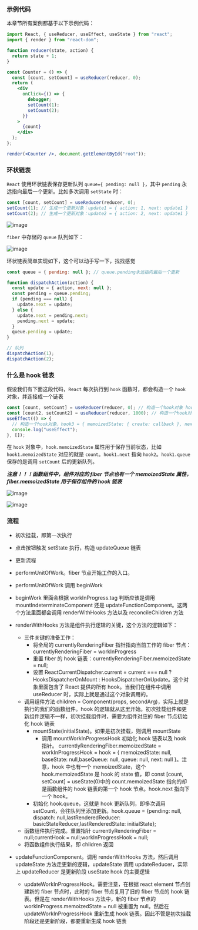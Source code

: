 ### 示例代码

本章节所有案例都基于以下示例代码：

```jsx
import React, { useReducer, useEffect, useState } from "react";
import { render } from "react-dom";

function reducer(state, action) {
  return state + 1;
}

const Counter = () => {
  const [count, setCount] = useReducer(reducer, 0);
  return (
    <div
      onClick={() => {
        debugger;
        setCount(1);
        setCount(2);
      }}
    >
      {count}
    </div>
  );
};

render(<Counter />, document.getElementById("root"));
```

### 环状链表

`React` 使用环状链表保存更新队列 `queue={ pending: null }`，其中 `pending` 永远指向最后一个更新。比如多次调用 `setState` 时：

```js
const [count, setCount] = useReducer(reducer, 0);
setCount(1); // 生成一个更新对象：update1 = { action: 1, next: update1 }
setCount(2); // 生成一个更新对象：update2 = { action: 2, next: update1 }
```

![image](https://github.com/lizuncong/mini-react/blob/master/imgs/queue-01.jpg)

`fiber` 中存储的 `queue` 队列如下：

![image](https://github.com/lizuncong/mini-react/blob/master/imgs/queue-02.jpg)

环状链表简单实现如下，这个可以动手写一下，找找感觉

```js
const queue = { pending: null }; // queue.pending永远指向最后一个更新

function dispatchAction(action) {
  const update = { action, next: null };
  const pending = queue.pending;
  if (pending === null) {
    update.next = update;
  } else {
    update.next = pending.next;
    pending.next = update;
  }
  queue.pending = update;
}

// 队列
dispatchAction(1);
dispatchAction(2);
```

### 什么是 hook 链表

假设我们有下面这段代码，`React` 每次执行到 `hook` 函数时，都会构造一个 `hook` 对象，并连接成一个链表

```js
const [count, setCount] = useReducer(reducer, 0); // 构造一个hook对象 hook1 = { memoizedState: 0, next: hook2 }
const [count2, setCount2] = useReducer(reducer, 1000); // 构造一个hook对象 hook2 = { memoizedState: 1000, hook3 }
useEffect(() => {
  // 构造一个hook对象，hook3 = { memoizedState: { create: callback }, next: null}
  console.log("useEffect");
}, []);
```

在 `hook` 对象中，`hook.memoizedState` 属性用于保存当前状态，比如 `hook1.memoizedState` 对应的就是 `count`。`hook1.next` 指向 `hook2`。`hook1.queue`保存的是调用 `setCount` 后的更新队列。

**_注意！！！函数组件中，组件对应的 fiber 节点也有一个 memoizedState 属性，fiber.memoizedState 用于保存组件的 hook 链表_**

![image](https://github.com/lizuncong/mini-react/blob/master/imgs/hook-02.jpg)

![image](https://github.com/lizuncong/mini-react/blob/master/imgs/hook-01.jpg)

### 流程

- 初次挂载，即第一次执行
- 点击按钮触发 setState 执行，构造 updateQueue 链表
- 更新流程

- performUnitOfWork。fiber 节点开始工作的入口。
- performUnitOfWork 调用 beginWork
- beginWork 里面会根据 workInProgress.tag 判断应该是调用 mountIndeterminateComponent 还是 updateFunctionComponent。这两个方法里面都会调用 renderWithHooks 方法以及 reconcileChildren 方法

- renderWithHooks 方法是组件执行逻辑的关键，这个方法的逻辑如下：

  - 三件关键的准备工作：
    - 将全局的 currentlyRenderingFiber 指针指向当前工作的 fiber 节点：currentlyRenderingFiber = workInProgress
    - 重置 fiber 的 hook 链表：currentlyRenderingFiber.memoizedState = null;
    - 设置 ReactCurrentDispatcher.current = current === null ? HooksDispatcherOnMount : HooksDispatcherOnUpdate。这个对象里面包含了 React 提供的所有 hook。当我们在组件中调用 useReducer 时，实际上就是通过这个对象调用的。
  - 调用组件方法 children = Component(props, secondArg)，实际上就是执行的我们的函数组件。hook 的逻辑就从这里开始。初次挂载组件和更新组件逻辑不一样，初次挂载组件时，需要为组件对应的 fiber 节点初始化 hook 链表
    - mountState(initialState)。如果是初次挂载，则调用 mountState
      - 调用 mountWorkInProgressHook 初始化 hook 链表以及 hook 指针。 currentlyRenderingFiber.memoizedState = workInProgressHook = hook = { memoizedState: null, baseState: null,baseQueue: null, queue: null, next: null }。注意，hook 中也有一个 memoizedState，这个 hook.memoizedState 是 hook 的 state 值，即 const [count, setCount] = useState(0)中的 count.memoizedState 指向的却是函数组件的 hook 链表的第一个 hook 节点。hook.next 指向下一个 hook。
    - 初始化 hook.queue，这就是 hook 更新队列，即多次调用 setCount，会往队列里添加更新。hook.queue = {pending: null, dispatch: null,lastRenderedReducer: basicStateReducer,lastRenderedState: initialState};
  - 函数组件执行完成。重置指针 currentlyRenderingFiber = null;currentHook = null;workInProgressHook = null;
  - 将函数组件执行结果，即 children 返回

- updateFunctionComponent。调用 renderWithHooks 方法，然后调用 updateState 方法走更新的逻辑，updateState 调用 updateReducer，实际上 updateReducer 是更新阶段 useState hook 的主要逻辑
  - updateWorkInProgressHook。需要注意，在根据 react element 节点创建新的 fiber 节点时，此时的 fiber 节点复用了旧的 fiber 节点的 hook 链表。但是在 renderWithHooks 方法中，新的 fiber 节点的 workInProgress.memoizedState = null 被重置为 null。然后在 updateWorkInProgressHook 重新生成 hook 链表。因此不管是初次挂载阶段还是更新阶段，都要重新生成 hook 链表
